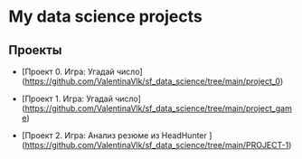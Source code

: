 # My data science projects

## Проекты

* [Проект 0. Игра: Угадай число] (https://github.com/ValentinaVlk/sf_data_science/tree/main/project_0)

* [Проект 1. Игра: Угадай число] (https://github.com/ValentinaVlk/sf_data_science/tree/main/project_game)

* [Проект 2. Игра: Анализ резюме из HeadHunter ] (https://github.com/ValentinaVlk/sf_data_science/tree/main/PROJECT-1)